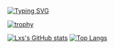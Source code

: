 [![Typing SVG](https://readme-typing-svg.demolab.com?font=Fira+Code&size=36&pause=1000&color=FF4500&random=false&width=435&lines=Paul6412)](https://git.io/typing-svg)

[![trophy](https://github-profile-trophy.vercel.app/?username=paul6412&theme=onedark)](https://github.com/ryo-ma/github-profile-trophy)

[![Lxs's GitHub stats](https://github-readme-stats.vercel.app/api?username=paul6412&show_icons=true&theme=transparent)](https://github.com/anuraghazra/github-readme-stats) [![Top Langs](https://github-readme-stats.vercel.app/api/top-langs/?username=paul6412&theme=transparent)](https://github.com/anuraghazra/github-readme-stats)
